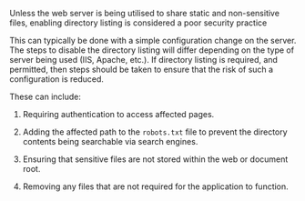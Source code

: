 Unless the web server is being utilised to share static and
non-sensitive files, enabling directory listing is considered a poor
security practice

This can typically be done with a simple
configuration change on the server. The steps to disable the directory
listing will differ depending on the type of server being used (IIS,
Apache, etc.). If directory listing is required, and permitted, then
steps should be taken to ensure that the risk of such a configuration
is reduced.

These can include:

1. Requiring authentication to access affected pages.

2. Adding the affected path to the `robots.txt` file to prevent the
directory contents being searchable via search engines.

3. Ensuring that sensitive files are not stored within the
web or document root.

4. Removing any files that are not required for the application to
function.
